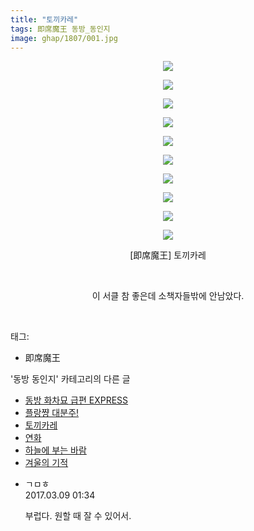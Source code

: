 ```yaml
---
title: "토끼카레"
tags: 即席魔王 동방_동인지
image: ghap/1807/001.jpg
---
```

<div class="article">
<p style="text-align: center; clear: none; float: none;"><img src="{{ site.nasurl }}/ghap/1807/001.jpg"/></p>
<p style="text-align: center; clear: none; float: none;"><img src="{{ site.nasurl }}/ghap/1807/002.jpg"/></p>
<p style="text-align: center; clear: none; float: none;"><img src="{{ site.nasurl }}/ghap/1807/003.jpg"/></p>
<p style="text-align: center; clear: none; float: none;"><img src="{{ site.nasurl }}/ghap/1807/004.jpg"/></p>
<p style="text-align: center; clear: none; float: none;"><img src="{{ site.nasurl }}/ghap/1807/005.jpg"/></p>
<p style="text-align: center; clear: none; float: none;"><img src="{{ site.nasurl }}/ghap/1807/006.jpg"/></p>
<p style="text-align: center; clear: none; float: none;"><img src="{{ site.nasurl }}/ghap/1807/007.jpg"/></p>
<p style="text-align: center; clear: none; float: none;"><img src="{{ site.nasurl }}/ghap/1807/008.jpg"/></p>
<p style="text-align: center; clear: none; float: none;"><img src="{{ site.nasurl }}/ghap/1807/009.jpg"/></p>
<p style="text-align: center; clear: none; float: none;"><img src="{{ site.nasurl }}/ghap/1807/010.jpg"/></p>
<p style="text-align: center; clear: none; float: none;">[即席魔王] 토끼카레</p>
<p style="text-align: center; clear: none; float: none;"><br/></p>
<p style="text-align: center; clear: none; float: none;">이 서클 참 좋은데 소책자들밖에 안남았다.</p>
<p><br/></p>
</div><div class="tagTrail">
<p>태그: </p>
<ul>
<li>即席魔王</li>
</ul>
</div><div class="another">
<p>'동방 동인지' 카테고리의 다른 글</p>
<ul>
<li><a href="/2016-08-24-ghap_1809">동방 화차묘 급편 EXPRESS</a></li>
<li><a href="/2016-08-24-ghap_1808">플랑쨩 대분주!</a></li>
<li><a href="/2016-08-24-ghap_1807">토끼카레</a></li>
<li><a href="/2016-08-24-ghap_1806">연화</a></li>
<li><a href="/2016-08-24-ghap_1805">하늘에 부는 바람</a></li>
<li><a href="/2016-08-24-ghap_1804">겨울의 기적</a></li>
</ul>
</div><div class="cb_module cb_fluid">
<div class="cb_wrt cb_profile">
<div class="comment">
<ul>
<li class="cb_thumb_off" id="comment14934624">
<div class="cb_comment_area">
<div class="cb_info_area">
<div class="cb_section">
<span class="cb_nick_name">ㄱㅁㅎ</span>
</div>
<div class="cb_section">
<span class="cb_date">2017.03.09 01:34 </span>
</div>
</div>
<div class="cb_dsc_comment">
<p class="cb_dsc">
											부럽다. 원할 때 잘 수 있어서.
										</p>
</div>
</div></li>
</ul>
</div>
</div><!-- commentList close -->
</div>